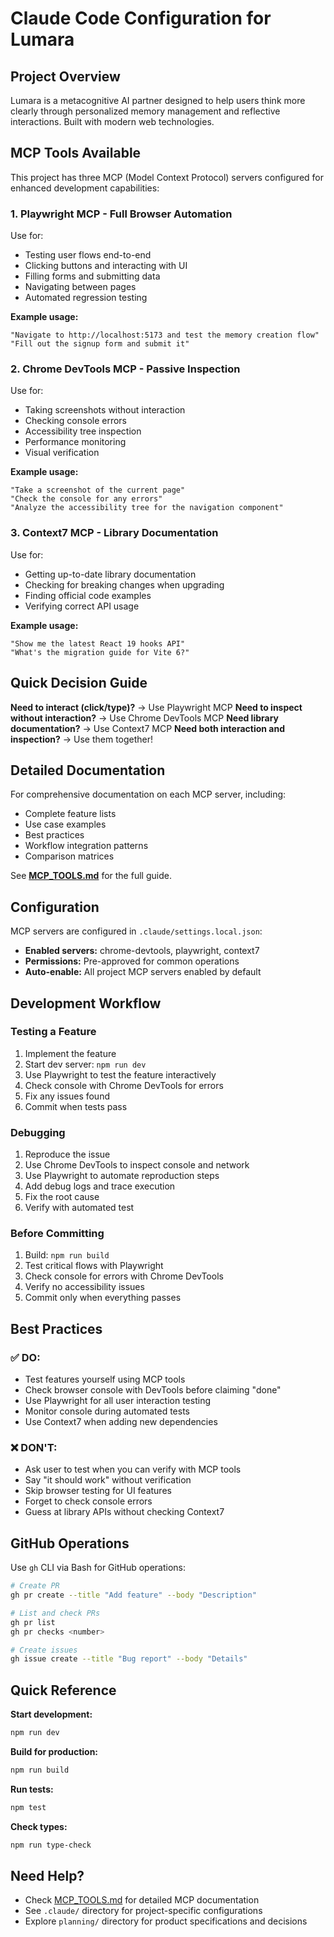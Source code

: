 # Claude Code Configuration for Lumara

## Project Overview
Lumara is a metacognitive AI partner designed to help users think more clearly through personalized memory management and reflective interactions. Built with modern web technologies.

## MCP Tools Available

This project has three MCP (Model Context Protocol) servers configured for enhanced development capabilities:

### 1. **Playwright MCP** - Full Browser Automation
Use for:
- Testing user flows end-to-end
- Clicking buttons and interacting with UI
- Filling forms and submitting data
- Navigating between pages
- Automated regression testing

**Example usage:**
```
"Navigate to http://localhost:5173 and test the memory creation flow"
"Fill out the signup form and submit it"
```

### 2. **Chrome DevTools MCP** - Passive Inspection
Use for:
- Taking screenshots without interaction
- Checking console errors
- Accessibility tree inspection
- Performance monitoring
- Visual verification

**Example usage:**
```
"Take a screenshot of the current page"
"Check the console for any errors"
"Analyze the accessibility tree for the navigation component"
```

### 3. **Context7 MCP** - Library Documentation
Use for:
- Getting up-to-date library documentation
- Checking for breaking changes when upgrading
- Finding official code examples
- Verifying correct API usage

**Example usage:**
```
"Show me the latest React 19 hooks API"
"What's the migration guide for Vite 6?"
```

## Quick Decision Guide

**Need to interact (click/type)?** → Use Playwright MCP
**Need to inspect without interaction?** → Use Chrome DevTools MCP
**Need library documentation?** → Use Context7 MCP
**Need both interaction and inspection?** → Use them together!

## Detailed Documentation

For comprehensive documentation on each MCP server, including:
- Complete feature lists
- Use case examples
- Best practices
- Workflow integration patterns
- Comparison matrices

See **[MCP_TOOLS.md](./MCP_TOOLS.md)** for the full guide.

## Configuration

MCP servers are configured in `.claude/settings.local.json`:
- **Enabled servers:** chrome-devtools, playwright, context7
- **Permissions:** Pre-approved for common operations
- **Auto-enable:** All project MCP servers enabled by default

## Development Workflow

### Testing a Feature
1. Implement the feature
2. Start dev server: `npm run dev`
3. Use Playwright to test the feature interactively
4. Check console with Chrome DevTools for errors
5. Fix any issues found
6. Commit when tests pass

### Debugging
1. Reproduce the issue
2. Use Chrome DevTools to inspect console and network
3. Use Playwright to automate reproduction steps
4. Add debug logs and trace execution
5. Fix the root cause
6. Verify with automated test

### Before Committing
1. Build: `npm run build`
2. Test critical flows with Playwright
3. Check console for errors with Chrome DevTools
4. Verify no accessibility issues
5. Commit only when everything passes

## Best Practices

### ✅ DO:
- Test features yourself using MCP tools
- Check browser console with DevTools before claiming "done"
- Use Playwright for all user interaction testing
- Monitor console during automated tests
- Use Context7 when adding new dependencies

### ❌ DON'T:
- Ask user to test when you can verify with MCP tools
- Say "it should work" without verification
- Skip browser testing for UI features
- Forget to check console errors
- Guess at library APIs without checking Context7

## GitHub Operations

Use `gh` CLI via Bash for GitHub operations:
```bash
# Create PR
gh pr create --title "Add feature" --body "Description"

# List and check PRs
gh pr list
gh pr checks <number>

# Create issues
gh issue create --title "Bug report" --body "Details"
```

## Quick Reference

**Start development:**
```bash
npm run dev
```

**Build for production:**
```bash
npm run build
```

**Run tests:**
```bash
npm test
```

**Check types:**
```bash
npm run type-check
```

## Need Help?

- Check [MCP_TOOLS.md](./MCP_TOOLS.md) for detailed MCP documentation
- See `.claude/` directory for project-specific configurations
- Explore `planning/` directory for product specifications and decisions
